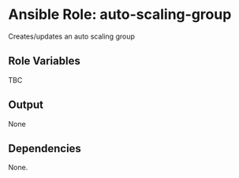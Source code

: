 Ansible Role: auto-scaling-group
================================

Creates/updates an auto scaling group

Role Variables
--------------

TBC


Output
------

None

Dependencies
------------

None.
